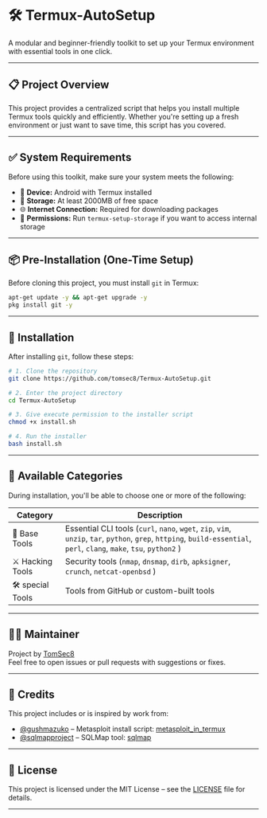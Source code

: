 # 🛠️ Termux-AutoSetup

A modular and beginner-friendly toolkit to set up your Termux environment with essential tools in one click.

---

## 📋 Project Overview

This project provides a centralized script that helps you install multiple Termux tools quickly and efficiently. Whether you're setting up a fresh environment or just want to save time, this script has you covered.

---

## ✅ System Requirements

Before using this toolkit, make sure your system meets the following:

- 📱 **Device:** Android with Termux installed  
- 🧱 **Storage:** At least 2000MB of free space  
- 🌐 **Internet Connection:** Required for downloading packages  
- 🧰 **Permissions:** Run `termux-setup-storage` if you want to access internal storage

---

## 📦 Pre-Installation (One-Time Setup)

Before cloning this project, you must install `git` in Termux:

```bash
apt-get update -y && apt-get upgrade -y
pkg install git -y
```

---

## 🚀 Installation

After installing `git`, follow these steps:

```bash
# 1. Clone the repository
git clone https://github.com/tomsec8/Termux-AutoSetup.git

# 2. Enter the project directory
cd Termux-AutoSetup

# 3. Give execute permission to the installer script
chmod +x install.sh

# 4. Run the installer
bash install.sh

```

---

## 🧠 Available Categories

During installation, you'll be able to choose one or more of the following:

| Category         | Description                                             |
|------------------|---------------------------------------------------------|
| 🧰 Base Tools     | Essential CLI tools (`curl`, `nano`, `wget`, `zip`, `vim`, `unzip`, `tar`, `python`, `grep`, `httping`, `build-essential`, `perl`, `clang`, `make`, `tsu`, `python2` ) |
| ⚔️ Hacking Tools  | Security tools (`nmap`, `dnsmap`, `dirb`, `apksigner`, `crunch`, `netcat-openbsd` )         |
| 🛠️ special Tools   | Tools from GitHub or custom-built tools                 |

---

## 👨‍💻 Maintainer

Project by [TomSec8](https://github.com/TomSec8)  
Feel free to open issues or pull requests with suggestions or fixes.

---

## 🙏 Credits

This project includes or is inspired by work from:

- [@gushmazuko](https://github.com/gushmazuko) – Metasploit install script: [metasploit_in_termux](https://github.com/gushmazuko/metasploit_in_termux)
- [@sqlmapproject](https://github.com/sqlmapproject) – SQLMap tool: [sqlmap](https://github.com/sqlmapproject/sqlmap)

---

## 📜 License

This project is licensed under the MIT License – see the [LICENSE](LICENSE) file for details.

---

